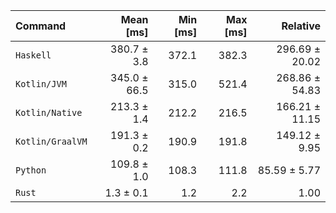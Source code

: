| Command | Mean [ms] | Min [ms] | Max [ms] | Relative |
|:---|---:|---:|---:|---:|
| `Haskell` | 380.7 ± 3.8 | 372.1 | 382.3 | 296.69 ± 20.02 |
| `Kotlin/JVM` | 345.0 ± 66.5 | 315.0 | 521.4 | 268.86 ± 54.83 |
| `Kotlin/Native` | 213.3 ± 1.4 | 212.2 | 216.5 | 166.21 ± 11.15 |
| `Kotlin/GraalVM` | 191.3 ± 0.2 | 190.9 | 191.8 | 149.12 ± 9.95 |
| `Python` | 109.8 ± 1.0 | 108.3 | 111.8 | 85.59 ± 5.77 |
| `Rust` | 1.3 ± 0.1 | 1.2 | 2.2 | 1.00 |
